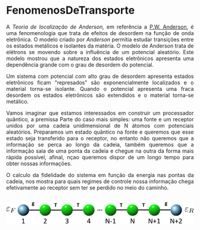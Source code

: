 # FenomenosDeTransporte
 
<div style="text-align: justify"> 
<p>
A <em>Teoria de localização de Anderson,</em> em referência a <a class="gat" href="https://pt.wikipedia.org/wiki/Philip_Warren_Anderson" title="P.W. Anderson" data-cat="related-question">P.W. Anderson</a>, é uma fenomenologia que trata de efeitos de desordem na função de onda eletrônica. O modelo criado por <em> Anderson</em> permitia estudar transições entre os estados metálicos e isolantes da matéria. O modelo de Anderson trata de elétrons se movendo sobre a influência de um potencial aleatório. Este modelo mostrou que a natureza dos estados eletrônicos apresenta uma dependência grande com o grau de desordem do potencial. 
</p>
<p>
Um sistema com potencial com alto grau de desordem apresenta estados eletrônicos ficam "represados" são exponencialmente localizados e o material torna-se isolante. Quando o potencial apresenta uma fraca desordem os estados eletrônicos são extendidos e o material torna-se metálico. 
</p>
<p>
Vamos imaginar que estamos interessados em construir um processador quântico, a premissa Parte do caso mais simples: uma fonte e um receptor unidos por uma cadeia unidimensional de N átomos com potenciais aleatórios. Preparamos um estado quântico na fonte e queremos que esse estado seja transferido para o receptor, no entanto não queremos que a informação se perca ao longo da cadeia, também queremos que a informação saia de uma ponta da cadeia e chegue na outra da forma mais rápida possível, afinal, nçao queremos dispor de um longo tempo para obter nossas informações.
</p>
<p>
O calculo da fidelidade do sistema em função da energia nas pontas da cadeia, nos mostra para quais regimes de controle nossa informação chega efetivamente ao receptor sem ter se perdido no meio do caminho.
</p>
</div>

<p align="center">
<br>
<img src="img/fonte.png"/>
<br>
</p>